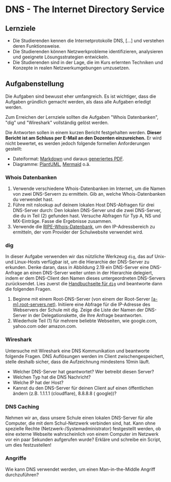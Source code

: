 # DNS - The Internet Directory Service

## Lernziele

* Die Studierenden kennen die Internetprotokolle DNS, [...] und verstehen deren Funktionsweise.
* Die Studierenden können Netzwerkprobleme identifizieren, analysieren und geeignete Lösungsstrategien entwickeln.
* Die Studierenden sind in der Lage, die im Kurs erlernten Techniken und Konzepte in realen Netzwerkumgebungen
  umzusetzen.

## Aufgabenstellung
Die Aufgaben sind bewusst eher umfangreich.
Es ist wichtiger, dass die Aufgaben gründlich gemacht werden, als dass alle Aufgaben erledigt werden.

Zum Erreichen der Lernziele sollten die Aufgaben "Whois Datenbanken", "dig" und "Wireshark" vollständig gelöst werden.

Die Antworten sollen in einem kurzen Bericht festgehalten werden.
**Dieser Bericht ist am Schluss per E-Mail an den Dozenten einzureichen.**
Er wird nicht bewertet, es werden jedoch folgende formellen Anforderungen gestellt:
- Dateiformat: [Markdown](https://www.markdownguide.org/) und daraus [generiertes PDF](https://pandoc.org/).
- Diagramme: [PlantUML](https://plantuml.com/de/), [Mermaid](https://mermaid.js.org/) o.ä.

### Whois Datenbanken

1. Verwende verschiedene Whois-Datenbanken im Internet, um die Namen von zwei DNS-Servern zu ermitteln. Gib an,
   welche Whois-Datenbanken du verwendet hast.
2. Führe mit nslookup auf deinem lokalen Host DNS-Abfragen für drei DNS-Server durch: Den lokalen DNS-Server und
   die zwei DNS-Server, die du in Teil (2) gefunden hast. Versuche Abfragen für Typ A, NS und MX-Einträge. Fasse
   die Ergebnisse zusammen.
3. Verwende die [RIPE-Whois-Datenbank](https://apps.db.ripe.net/db-web-ui/query), um den IP-Adressbereich zu
   ermitteln, der vom Provider der Schulwebsite verwendet wird.

### dig

In dieser Aufgabe verwenden wir das nützliche Werkzeug `dig`, das auf Unix- und Linux-Hosts verfügbar ist, um die
Hierarchie der DNS-Server zu erkunden. Denke daran, dass in Abbildung 2.19 ein DNS-Server eine DNS-Anfrage an einen
DNS-Server weiter unten in der Hierarchie delegiert, indem er dem DNS-Client den Namen dieses untergeordneten
DNS-Servers zurücksendet. Lies zuerst die [Handbuchseite für `dig`](https://linux.die.net/man/1/dig) und beantworte
dann die folgenden Fragen.

1. Beginne mit einem Root-DNS-Server (von einem der Root-Server [[a-m].root-servers.net)](http://a.root-servers.net/).
   Initiiere eine Abfrage für die IP-Adresse des Webservers der Schule mit dig. Zeige die Liste der Namen der DNS-Server
   in der Delegationskette, die Ihre Anfrage beantworten.
2. Wiederhole Teil (1) für mehrere beliebte Webseiten, wie google.com, yahoo.com oder amazon.com.

### Wireshark

Untersuche mit Wireshark eine DNS Kommunikation und beantworte folgende Fragen.
DNS Auflösungen werden im Client zwischengespeichert, stelle deshalb sicher, dass die Aufzeichnung mindestens 10min
läuft.

- Welcher DNS-Server hat geantwortet? Wer betreibt diesen Server?
- Welchen Typ hat die DNS Nachricht?
- Welche IP hat der Host?
- Kannst du den DNS-Server für deinen Client auf einen öffentlichen ändern (z.B. 1.1.1.1 (cloudflare), 8.8.8.8 (
  google))?

### DNS Caching

Nehmen wir an, dass unsere Schule einen lokalen DNS-Server für alle Computer, die mit dem Schul-Netzwerk verbinden sind,
hat. Kann ohne spezielle Rechte (Netzwerk-/Systemadministrator) festgestellt werden, ob eine externe Webseite
wahrscheinlich von einem Computer im Netzwerk vor ein paar Sekunden aufgerufen wurde?
Erkläre und schreibe ein Script, um dies festzustellen!

### Angriffe

Wie kann DNS verwendet werden, um einen Man-in-the-Middle Angriff durchzuführen?